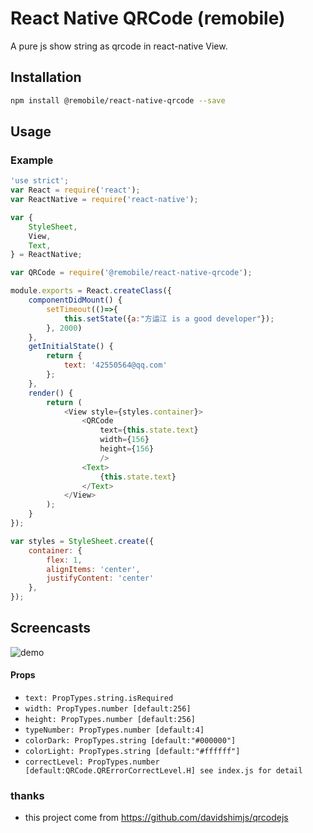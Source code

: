 # React Native QRCode (remobile)
A pure js show string as qrcode in react-native View.

## Installation
```sh
npm install @remobile/react-native-qrcode --save
```

## Usage

### Example
```js
'use strict';
var React = require('react');
var ReactNative = require('react-native');

var {
    StyleSheet,
    View,
    Text,
} = ReactNative;

var QRCode = require('@remobile/react-native-qrcode');

module.exports = React.createClass({
    componentDidMount() {
        setTimeout(()=>{
            this.setState({a:"方运江 is a good developer"});
        }, 2000)
    },
    getInitialState() {
        return {
            text: '42550564@qq.com'
        };
    },
    render() {
        return (
            <View style={styles.container}>
                <QRCode
                    text={this.state.text}
                    width={156}
                    height={156}
                    />
                <Text>
                    {this.state.text}
                </Text>
            </View>
        );
    }
});

var styles = StyleSheet.create({
    container: {
        flex: 1,
        alignItems: 'center',
        justifyContent: 'center'
    },
});
```

## Screencasts

![demo](https://github.com/remobile/react-native-qrcode/blob/master/screencasts/demo.gif)

#### Props
- `text: PropTypes.string.isRequired`
- `width: PropTypes.number [default:256]`
- `height: PropTypes.number [default:256]`
- `typeNumber: PropTypes.number [default:4]`
- `colorDark: PropTypes.string [default:"#000000"]`
- `colorLight: PropTypes.string [default:"#ffffff"]`
- `correctLevel: PropTypes.number [default:QRCode.QRErrorCorrectLevel.H] see index.js for detail`

### thanks
* this project come from https://github.com/davidshimjs/qrcodejs
